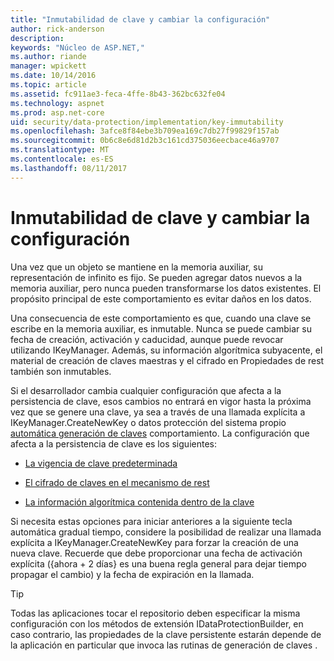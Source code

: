 ```yaml
---
title: "Inmutabilidad de clave y cambiar la configuración"
author: rick-anderson
description: 
keywords: "Núcleo de ASP.NET,"
ms.author: riande
manager: wpickett
ms.date: 10/14/2016
ms.topic: article
ms.assetid: fc911ae3-feca-4ffe-8b43-362bc632fe04
ms.technology: aspnet
ms.prod: asp.net-core
uid: security/data-protection/implementation/key-immutability
ms.openlocfilehash: 3afce8f84ebe3b709ea169c7db27f99829f157ab
ms.sourcegitcommit: 0b6c8e6d81d2b3c161cd375036eecbace46a9707
ms.translationtype: MT
ms.contentlocale: es-ES
ms.lasthandoff: 08/11/2017
---
```

# <a name="key-immutability-and-changing-settings"></a>Inmutabilidad de clave y cambiar la configuración

Una vez que un objeto se mantiene en la memoria auxiliar, su representación de infinito es fijo. Se pueden agregar datos nuevos a la memoria auxiliar, pero nunca pueden transformarse los datos existentes. El propósito principal de este comportamiento es evitar daños en los datos.

Una consecuencia de este comportamiento es que, cuando una clave se escribe en la memoria auxiliar, es inmutable. Nunca se puede cambiar su fecha de creación, activación y caducidad, aunque puede revocar utilizando IKeyManager. Además, su información algorítmica subyacente, el material de creación de claves maestras y el cifrado en Propiedades de rest también son inmutables.

Si el desarrollador cambia cualquier configuración que afecta a la persistencia de clave, esos cambios no entrará en vigor hasta la próxima vez que se genere una clave, ya sea a través de una llamada explícita a IKeyManager.CreateNewKey o datos protección del sistema propio [automática generación de claves](key-management.md#data-protection-implementation-key-management) comportamiento. La configuración que afecta a la persistencia de clave es los siguientes:

* [La vigencia de clave predeterminada](key-management.md#data-protection-implementation-key-management)

* [El cifrado de claves en el mecanismo de rest](key-encryption-at-rest.md#data-protection-implementation-key-encryption-at-rest)

* [La información algorítmica contenida dentro de la clave](../configuration/overview.md#data-protection-changing-algorithms)

Si necesita estas opciones para iniciar anteriores a la siguiente tecla automática gradual tiempo, considere la posibilidad de realizar una llamada explícita a IKeyManager.CreateNewKey para forzar la creación de una nueva clave. Recuerde que debe proporcionar una fecha de activación explícita ({ahora + 2 días} es una buena regla general para dejar tiempo propagar el cambio) y la fecha de expiración en la llamada.

>[!TIP]
> Todas las aplicaciones tocar el repositorio deben especificar la misma configuración con los métodos de extensión IDataProtectionBuilder, en caso contrario, las propiedades de la clave persistente estarán depende de la aplicación en particular que invoca las rutinas de generación de claves .
